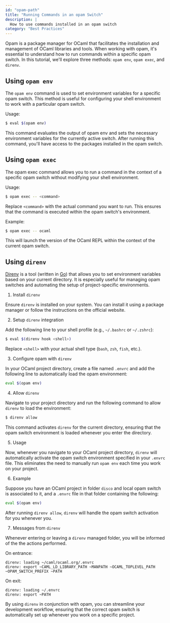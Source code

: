```yaml
---
id: "opam-path"
title: "Running Commands in an opam Switch"
description: |
  How to use commands installed in an opam switch
category: "Best Practices"
---
```


Opam is a package manager for OCaml that facilitates the installation and management of OCaml libraries and tools. When working with opam, it's essential to understand how to run commands within a specific opam switch. In this tutorial, we'll explore three methods: `opam env`, `opam exec`, and `direnv`.

## Using `opam env`

The `opam env` command is used to set environment variables for a specific opam switch. This method is useful for configuring your shell environment to work with a particular opam switch.

Usage:
```bash
$ eval $(opam env)
```

This command evaluates the output of opam env and sets the necessary environment variables for the currently active switch. After running this command, you'll have access to the packages installed in the opam switch.

## Using `opam exec`
The opam exec command allows you to run a command in the context of a specific opam switch without modifying your shell environment.

Usage:
```bash
$ opam exec -- <command>
```
Replace `<command>` with the actual command you want to run. This ensures that the command is executed within the opam switch's environment.

Example:
```bash
$ opam exec -- ocaml
```

This will launch the version of the OCaml REPL within the context of the current opam switch.

## Using `direnv`

[Direnv](https://direnv.net/) is a tool (written in [Go](https://go.dev/)) that allows you to set environment variables based on your current directory. It is especially useful for managing opam switches and automating the setup of project-specific environments.

1. Install `direnv`

Ensure `direnv` is installed on your system. You can install it using a package manager or follow the instructions on the official website.

2. Setup `direnv` integration

Add the following line to your shell profile (e.g., `~/.bashrc` or `~/.zshrc`):
```bash
$ eval $(direnv hook <shell>)
```
Replace `<shell>` with your actual shell type (`bash`, `zsh`, `fish`, etc.).

3. Configure opam with `direnv`

In your OCaml project directory, create a file named `.envrc` and add the following line to automatically load the opam environment:
```bash
eval $(opam env)
```

4. Allow `direnv`

Navigate to your project directory and run the following command to allow `direnv` to load the environment:
```bash
$ direnv allow
```

This command activates `direnv` for the current directory, ensuring that the opam switch environment is loaded whenever you enter the directory.

5. Usage

Now, whenever you navigate to your OCaml project directory, `direnv` will automatically activate the opam switch environment specified in your `.envrc` file. This eliminates the need to manually run `opam env` each time you work on your project.

6. Example

Suppose you have an OCaml project in folder `disco` and local opam switch is associated to it, and a `.envrc` file in that folder containing the following:
```bash
eval $(opam env)
```
After running `direnv allow`, `direnv` will handle the opam switch activation for you whenever you.

7. Messages from `direnv`

Whenever entering or leaving a `direnv` managed folder, you will be informed of the the actions performed.

On entrance:
```
direnv: loading ~/caml/ocaml.org/.envrc
direnv: export ~CAML_LD_LIBRARY_PATH ~MANPATH ~OCAML_TOPLEVEL_PATH ~OPAM_SWITCH_PREFIX ~PATH
```

On exit:
```
direnv: loading ~/.envrc
direnv: export ~PATH
```

By using `direnv` in conjunction with opam, you can streamline your development workflow, ensuring that the correct opam switch is automatically set up whenever you work on a specific project.
